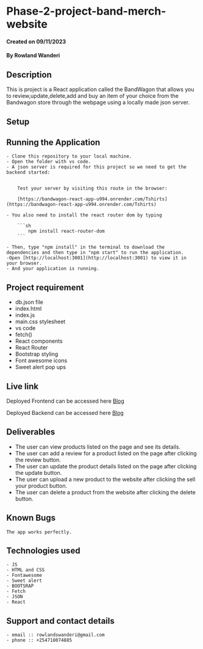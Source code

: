 # Phase-2-project-band-merch-website

#### Created on 09/11/2023

#### **By Rowland Wanderi**

## Description

This is project is a React application called the BandWagon that allows you to review,update,delete,add and buy an item of your choice from the Bandwagon store through the webpage using a locally made json server.

## Setup
## Running the Application
    - Clone this repository to your local machine.
    - Open the folder with vs code.
    - A json server is required for this project so we need to get the backend started:


        Test your server by visiting this route in the browser:

        [https://bandwagon-react-app-u994.onrender.com/Tshirts](https://bandwagon-react-app-u994.onrender.com/Tshirts)

    - You also need to install the react router dom by typing

        ```sh
            npm install react-router-dom
        ```

    - Then, type "npm install" in the terminal to download the dependencies and then type in "npm start" to run the application.  
    -Open [http://localhost:3001](http://localhost:3001) to view it in your browser.
    - And your application is running.

## Project requirement
  - db.json file
  - index.html
  - index.js
  - main.css stylesheet
  - vs code
  - fetch()
  - React components
  - React Router
  - Bootstrap styling
  - Font awesome icons
  - Sweet alert pop ups

## Live link
Deployed Frontend can be accessed here [Blog](https://654bfdea5dd1fd529c070d27--resplendent-starlight-f875aa.netlify.app/) 


Deployed Backend can be accessed here [Blog](https://bandwagon-react-app-u994.onrender.com/Tshirts) 

## Deliverables

- The user can view products listed on the page and see its details.
- The user can add a review for a product listed on the page after clicking the review button.
- The user can update the product details listed on the page after clicking the update button.
- The user can upload a new product to the website after clicking the sell your product button.
- The user can delete a product from the website after clicking the delete button.

## Known Bugs
    The app works perfectly.

## Technologies used
    - JS
    - HTML and CSS
    - Fontawesome
    - Sweet alert
    - BOOTSRAP
    - Fetch
    - JSON 
    - React

## Support and contact details
    - email :: rowlandswanderi@gmail.com
    - phone :: +254718074885

